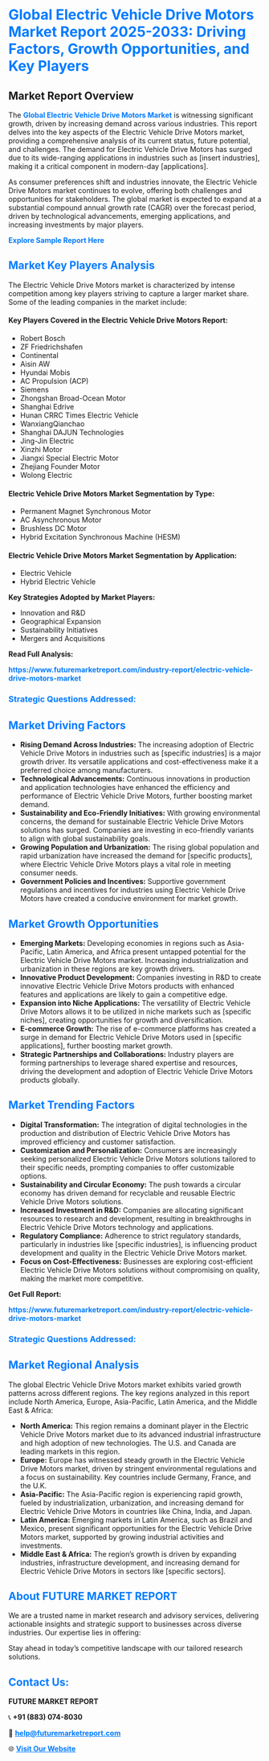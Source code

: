 <h1 style="color: #007BFF;">Global Electric Vehicle Drive Motors Market Report 2025-2033: Driving Factors, Growth Opportunities, and Key Players</h1>

<section id="overview">
<h2>Market Report Overview</h2>
<p>The <a href="https://www.futuremarketreport.com/industry-report/electric-vehicle-drive-motors-market" style="color: #007BFF; text-decoration: none;"><strong>Global Electric Vehicle Drive Motors Market</strong></a> is witnessing significant growth, driven by increasing demand across various industries. This report delves into the key aspects of the Electric Vehicle Drive Motors market, providing a comprehensive analysis of its current status, future potential, and challenges. The demand for Electric Vehicle Drive Motors has surged due to its wide-ranging applications in industries such as [insert industries], making it a critical component in modern-day [applications].</p>
<p>As consumer preferences shift and industries innovate, the Electric Vehicle Drive Motors market continues to evolve, offering both challenges and opportunities for stakeholders. The global market is expected to expand at a substantial compound annual growth rate (CAGR) over the forecast period, driven by technological advancements, emerging applications, and increasing investments by major players.</p>
</section>

<section id="overview">
<p><a href="https://www.futuremarketreport.com/request-sample/reportId=82986" style="color: #007BFF; text-decoration: none;"><strong>Explore Sample Report Here</strong></a></p>
</section>

<section id="key-players">
<h2 style="color: #007BFF;">Market Key Players Analysis</h2>
<p>The Electric Vehicle Drive Motors market is characterized by intense competition among key players striving to capture a larger market share. Some of the leading companies in the market include:</p>
<h4>Key Players Covered in the Electric Vehicle Drive Motors Report:</h4>
<ul><li>Robert Bosch</li><li>ZF Friedrichshafen</li><li>Continental</li><li>Aisin AW</li><li>Hyundai Mobis</li><li>AC Propulsion (ACP)</li><li>Siemens</li><li>Zhongshan Broad-Ocean Motor</li><li>Shanghai Edrive</li><li>Hunan CRRC Times Electric Vehicle</li><li>WanxiangQianchao</li><li>Shanghai DAJUN Technologies</li><li>Jing-Jin Electric</li><li>Xinzhi Motor</li><li>Jiangxi Special Electric Motor</li><li>Zhejiang Founder Motor</li><li>Wolong Electric</li></ul>
<h4>Electric Vehicle Drive Motors Market Segmentation by Type:</h4>
<ul><li>Permanent Magnet Synchronous Motor</li><li>AC Asynchronous Motor</li><li>Brushless DC Motor</li><li>Hybrid Excitation Synchronous Machine (HESM)</li></ul>

<h4>Electric Vehicle Drive Motors Market Segmentation by Application:</h4>
<ul><li>Electric Vehicle</li><li>Hybrid Electric Vehicle</li></ul>
<p><strong>Key Strategies Adopted by Market Players:</strong></p>
<ul>
<li>Innovation and R&D</li>
<li>Geographical Expansion</li>
<li>Sustainability Initiatives</li>
<li>Mergers and Acquisitions</li>
</ul>
</section>

<section>
<p><strong>Read Full Analysis: </strong></p><a href="https://www.futuremarketreport.com/industry-report/electric-vehicle-drive-motors-market" style="color: #007BFF; text-decoration: none;"><strong>https://www.futuremarketreport.com/industry-report/electric-vehicle-drive-motors-market</strong></a>
<h3 style="color: #007BFF;">Strategic Questions Addressed:</h3>
</section>

<section id="driving-factors">
<h2 style="color: #007BFF;">Market Driving Factors</h2>
<ul>
<li><strong>Rising Demand Across Industries:</strong> The increasing adoption of Electric Vehicle Drive Motors in industries such as [specific industries] is a major growth driver. Its versatile applications and cost-effectiveness make it a preferred choice among manufacturers.</li>
<li><strong>Technological Advancements:</strong> Continuous innovations in production and application technologies have enhanced the efficiency and performance of Electric Vehicle Drive Motors, further boosting market demand.</li>
<li><strong>Sustainability and Eco-Friendly Initiatives:</strong> With growing environmental concerns, the demand for sustainable Electric Vehicle Drive Motors solutions has surged. Companies are investing in eco-friendly variants to align with global sustainability goals.</li>
<li><strong>Growing Population and Urbanization:</strong> The rising global population and rapid urbanization have increased the demand for [specific products], where Electric Vehicle Drive Motors plays a vital role in meeting consumer needs.</li>
<li><strong>Government Policies and Incentives:</strong> Supportive government regulations and incentives for industries using Electric Vehicle Drive Motors have created a conducive environment for market growth.</li>
</ul>
</section>

<section id="growth-opportunities">
<h2 style="color: #007BFF;">Market Growth Opportunities</h2>
<ul>
<li><strong>Emerging Markets:</strong> Developing economies in regions such as Asia-Pacific, Latin America, and Africa present untapped potential for the Electric Vehicle Drive Motors market. Increasing industrialization and urbanization in these regions are key growth drivers.</li>
<li><strong>Innovative Product Development:</strong> Companies investing in R&D to create innovative Electric Vehicle Drive Motors products with enhanced features and applications are likely to gain a competitive edge.</li>
<li><strong>Expansion into Niche Applications:</strong> The versatility of Electric Vehicle Drive Motors allows it to be utilized in niche markets such as [specific niches], creating opportunities for growth and diversification.</li>
<li><strong>E-commerce Growth:</strong> The rise of e-commerce platforms has created a surge in demand for Electric Vehicle Drive Motors used in [specific applications], further boosting market growth.</li>
<li><strong>Strategic Partnerships and Collaborations:</strong> Industry players are forming partnerships to leverage shared expertise and resources, driving the development and adoption of Electric Vehicle Drive Motors products globally.</li>
</ul>
</section>

<section id="trending-factors">
<h2 style="color: #007BFF;">Market Trending Factors</h2>
<ul>
<li><strong>Digital Transformation:</strong> The integration of digital technologies in the production and distribution of Electric Vehicle Drive Motors has improved efficiency and customer satisfaction.</li>
<li><strong>Customization and Personalization:</strong> Consumers are increasingly seeking personalized Electric Vehicle Drive Motors solutions tailored to their specific needs, prompting companies to offer customizable options.</li>
<li><strong>Sustainability and Circular Economy:</strong> The push towards a circular economy has driven demand for recyclable and reusable Electric Vehicle Drive Motors solutions.</li>
<li><strong>Increased Investment in R&D:</strong> Companies are allocating significant resources to research and development, resulting in breakthroughs in Electric Vehicle Drive Motors technology and applications.</li>
<li><strong>Regulatory Compliance:</strong> Adherence to strict regulatory standards, particularly in industries like [specific industries], is influencing product development and quality in the Electric Vehicle Drive Motors market.</li>
<li><strong>Focus on Cost-Effectiveness:</strong> Businesses are exploring cost-efficient Electric Vehicle Drive Motors solutions without compromising on quality, making the market more competitive.</li>
</ul>
</section>

<section>
<p><strong>Get Full Report: </strong></p><a href="https://www.futuremarketreport.com/industry-report/electric-vehicle-drive-motors-market" style="color: #007BFF; text-decoration: none;"><strong>https://www.futuremarketreport.com/industry-report/electric-vehicle-drive-motors-market</strong></a>
<h3 style="color: #007BFF;">Strategic Questions Addressed:</h3>
</section>


<section id="regional-analysis">
<h2 style="color: #007BFF;">Market Regional Analysis</h2>
<p>The global Electric Vehicle Drive Motors market exhibits varied growth patterns across different regions. The key regions analyzed in this report include North America, Europe, Asia-Pacific, Latin America, and the Middle East & Africa:</p>
<ul>
<li><strong>North America:</strong> This region remains a dominant player in the Electric Vehicle Drive Motors market due to its advanced industrial infrastructure and high adoption of new technologies. The U.S. and Canada are leading markets in this region.</li>
<li><strong>Europe:</strong> Europe has witnessed steady growth in the Electric Vehicle Drive Motors market, driven by stringent environmental regulations and a focus on sustainability. Key countries include Germany, France, and the U.K.</li>
<li><strong>Asia-Pacific:</strong> The Asia-Pacific region is experiencing rapid growth, fueled by industrialization, urbanization, and increasing demand for Electric Vehicle Drive Motors in countries like China, India, and Japan.</li>
<li><strong>Latin America:</strong> Emerging markets in Latin America, such as Brazil and Mexico, present significant opportunities for the Electric Vehicle Drive Motors market, supported by growing industrial activities and investments.</li>
<li><strong>Middle East & Africa:</strong> The region’s growth is driven by expanding industries, infrastructure development, and increasing demand for Electric Vehicle Drive Motors in sectors like [specific sectors].</li>
</ul>
</section>

<footer>
<h2 style="color: #007BFF;">About FUTURE MARKET REPORT</h2>
<p>We are a trusted name in market research and advisory services, delivering actionable insights and strategic support to businesses across diverse industries. Our expertise lies in offering:</p>

<p>Stay ahead in today’s competitive landscape with our tailored research solutions.</p>

<h2 style="color: #007BFF;">Contact Us:</h2>
<p><strong>FUTURE MARKET REPORT</strong></p>
<p>📞 <strong>+91 (883) 074-8030</strong></p>
<p>📧 <strong><a href="mailto:help@futuremarketreport.com" style="color: #007BFF;">help@futuremarketreport.com</a></strong></p>
<p>🌐 <strong><a href="https://www.futuremarketreport.com/" style="color: #007BFF;">Visit Our Website</a></strong></p>
</footer>